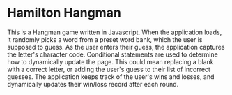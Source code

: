 # Hamilton Hangman

This is a Hangman game written in Javascript. When the application loads, it randomly picks a word from a preset word bank, which the user is supposed to guess. As the user enters their guess, the application captures the letter's character code. Conditional statements are used to determine how to dynamically update the page. This could mean replacing a blank with a correct letter, or adding the user's guess to their list of incorrect guesses. The application keeps track of the user's wins and losses, and dynamically updates their win/loss record after each round.